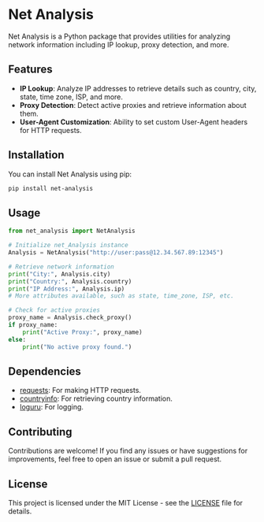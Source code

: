 # Net Analysis

Net Analysis is a Python package that provides utilities for analyzing network information including IP lookup, proxy detection, and more.

## Features

- **IP Lookup**: Analyze IP addresses to retrieve details such as country, city, state, time zone, ISP, and more.
- **Proxy Detection**: Detect active proxies and retrieve information about them.
- **User-Agent Customization**: Ability to set custom User-Agent headers for HTTP requests.

## Installation

You can install Net Analysis using pip:

```bash
pip install net-analysis
```

## Usage

```python
from net_analysis import NetAnalysis

# Initialize net_Analysis instance
Analysis = NetAnalysis("http://user:pass@12.34.567.89:12345")

# Retrieve network information
print("City:", Analysis.city)
print("Country:", Analysis.country)
print("IP Address:", Analysis.ip)
# More attributes available, such as state, time_zone, ISP, etc.

# Check for active proxies
proxy_name = Analysis.check_proxy()
if proxy_name:
    print("Active Proxy:", proxy_name)
else:
    print("No active proxy found.")

```

## Dependencies

- [requests](https://pypi.org/project/requests/): For making HTTP requests.
- [countryinfo](https://pypi.org/project/countryinfo/): For retrieving country information.
- [loguru](https://pypi.org/project/loguru/): For logging.

## Contributing

Contributions are welcome! If you find any issues or have suggestions for improvements, feel free to open an issue or submit a pull request.

## License

This project is licensed under the MIT License - see the [LICENSE](LICENSE) file for details.